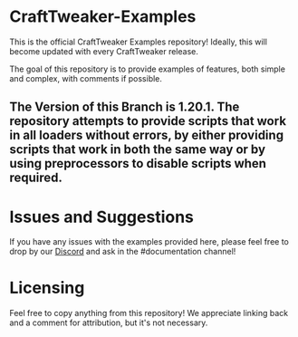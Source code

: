 # CraftTweaker-Examples

This is the official CraftTweaker Examples repository!
Ideally, this will become updated with every CraftTweaker release.

The goal of this repository is to provide examples of features, both simple and complex, with comments if possible.

## The Version of this Branch is **1.20.1**. The repository attempts to provide scripts that work in all loaders without errors, by either providing scripts that work in both the same way or by using preprocessors to disable scripts when required.

# Issues and Suggestions

If you have any issues with the examples provided here, please feel free to drop by our [Discord](https://discord.blamejared.com/) and ask in the #documentation channel!

# Licensing

Feel free to copy anything from this repository! We appreciate linking back and a comment for attribution, but it's not necessary.


